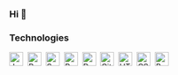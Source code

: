 ### Hi 👋


### Technologies

<img src="https://img.shields.io/badge/Java-282C34?logo=openjdk&logoColor=437291" alt="Java logo" title="Java" height="25" />&nbsp;
<img src="https://img.shields.io/badge/PostgreSQL-282C34?logo=PostgreSQL&logoColor=4169E1" alt="PostgreSQL logo" title="PostgreSQL" height="25" />&nbsp;
<img src="https://img.shields.io/badge/Spring_Boot-282C34?logo=springboot&logoColor=6DB33F" alt="Spring Boot logo" title="Spring Boot" height="25" />&nbsp;
<img src="https://img.shields.io/badge/Python-282C34?logo=python&logoColor=3776AB" alt="Python logo" title="Python" height="25" />&nbsp;
<img src="https://img.shields.io/badge/Docker-282C34?logo=docker&logoColor=2496ED" alt="Docker logo" title="Docker" height="25" />&nbsp;
<img src="https://img.shields.io/badge/Git-282C34?logo=git&logoColor=F05032" alt="Git logo" title="Git" height="25" />&nbsp;
<img src="https://img.shields.io/badge/HTML-282C34?logo=html5&logoColor=E34F26" alt="HTML logo" title="HTML" height="25" />&nbsp;
<img src="https://img.shields.io/badge/CSS-282C34?logo=css3&logoColor=1572B6" alt="CSS logo" title="CSS" height="25" />&nbsp;
<img src="https://img.shields.io/badge/Bootstrap-282C34?logo=bootstrap&logoColor=7952B3" alt="Bootstrap logo" title="Bootstrap" height="25" />&nbsp;



<!--
**biscof/biscof** is a ✨ _special_ ✨ repository because its `README.md` (this file) appears on your GitHub profile.

Here are some ideas to get you started:

- 🔭 I’m currently working on ...
- 🌱 I’m currently learning ...
- 👯 I’m looking to collaborate on ...
- 🤔 I’m looking for help with ...
- 💬 Ask me about ...
- 📫 How to reach me: ...
- 😄 Pronouns: ...
- ⚡ Fun fact: ...
-->
